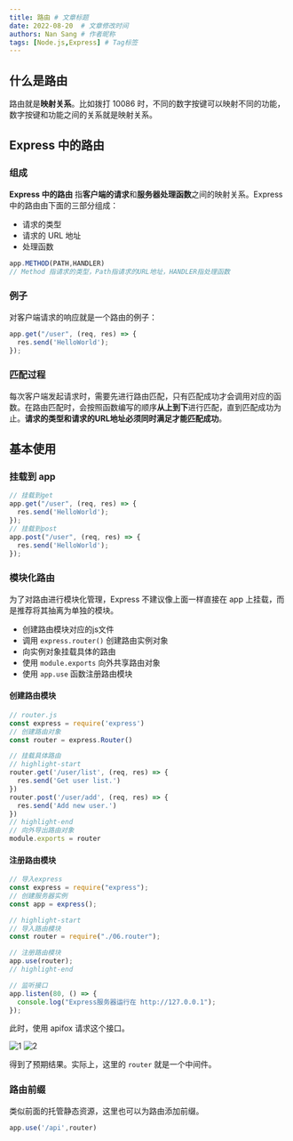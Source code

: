 ```yaml
---
title: 路由 # 文章标题
date: 2022-08-20  # 文章修改时间
authors: Nan Sang # 作者昵称
tags: [Node.js,Express] # Tag标签
---
```

## 什么是路由

路由就是**映射关系**。比如拨打 10086 时，不同的数字按键可以映射不同的功能，数字按键和功能之间的关系就是映射关系。

## Express 中的路由

### 组成

**Express 中的路由** 指**客户端的请求**和**服务器处理函数**之间的映射关系。Express 中的路由由下面的三部分组成：  

- 请求的类型
- 请求的 URL 地址
- 处理函数

```js
app.METHOD(PATH,HANDLER)
// Method 指请求的类型，Path指请求的URL地址，HANDLER指处理函数
```

### 例子

对客户端请求的响应就是一个路由的例子：  

```js
app.get("/user", (req, res) => {
  res.send('HelloWorld');
});
```

### 匹配过程

每次客户端发起请求时，需要先进行路由匹配，只有匹配成功才会调用对应的函数。在路由匹配时，会按照函数编写的顺序**从上到下**进行匹配，直到匹配成功为止。**请求的类型和请求的URL地址必须同时满足才能匹配成功**。  

## 基本使用

### 挂载到 app

```js
// 挂载到get
app.get("/user", (req, res) => {
  res.send('HelloWorld');
});
// 挂载到post
app.post("/user", (req, res) => {
  res.send('HelloWorld');
});
```

### 模块化路由

为了对路由进行模块化管理，Express 不建议像上面一样直接在 app 上挂载，而是推荐将其抽离为单独的模块。  

- 创建路由模块对应的js文件
- 调用 `express.router()` 创建路由实例对象
- 向实例对象挂载具体的路由
- 使用 `module.exports` 向外共享路由对象
- 使用 `app.use` 函数注册路由模块

#### 创建路由模块  

```js title="router.js"
// router.js
const express = require('express')
// 创建路由对象
const router = express.Router()

// 挂载具体路由
// highlight-start
router.get('/user/list', (req, res) => {
  res.send('Get user list.')
})
router.post('/user/add', (req, res) => {
  res.send('Add new user.')
})
// highlight-end
// 向外导出路由对象
module.exports = router
```

#### 注册路由模块  

```js title="useRouter.js"
// 导入express
const express = require("express");
// 创建服务器实例
const app = express();

// highlight-start
// 导入路由模块
const router = require("./06.router");

// 注册路由模块
app.use(router);
// highlight-end

// 监听接口
app.listen(80, () => {
  console.log("Express服务器运行在 http://127.0.0.1");
});
```

此时，使用 apifox 请求这个接口。  

![1](https://jetzihan-img.oss-cn-beijing.aliyuncs.com/blog/20220820125151.png)
![2](https://jetzihan-img.oss-cn-beijing.aliyuncs.com/blog/20220820125237.png)

得到了预期结果。实际上，这里的 `router` 就是一个中间件。

### 路由前缀

类似前面的托管静态资源，这里也可以为路由添加前缀。

```js
app.use('/api',router)
```
